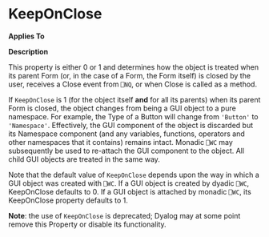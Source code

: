 




<h1 class="heading"><span class="name">KeepOnClose</span></h1>

**Applies To**


**Description**


This property is either 0 or 1 and determines how the object is treated when its parent Form (or, in the case of a Form, the Form itself) is closed by the user, receives a Close event from `⎕NQ`, or when Close is called as a method.


If `KeepOnClose` is 1 (for the object itself **and** for all its parents) when its parent Form is closed, the object changes from being a GUI object to a pure namespace. For example, the Type of a Button will change from `'Button'` to `'Namespace'`. Effectively, the GUI component of the object is discarded but its Namespace component (and any variables, functions, operators and other namespaces that it contains) remains intact. Monadic `⎕WC` may subsequently be used to re-attach the GUI component to the object. All child GUI objects are treated in the same way.


Note that the default value of `KeepOnClose` depends upon the way in which a GUI object was created with `⎕WC`. If a GUI object is created by dyadic `⎕WC`, KeepOnClose defaults to 0. If a GUI object is attached by monadic `⎕WC`, its KeepOnClose property defaults to 1.


**Note**: the use of `KeepOnClose` is deprecated; Dyalog may at some point remove this Property or disable its functionality.



